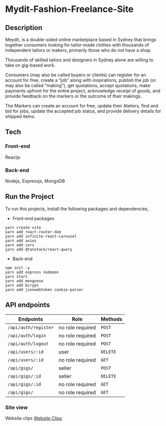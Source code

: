 # Mydit-Fashion-Freelance-Site

## Description
Meydit, is a double-sided online marketplace based in Sydney that brings together consumers looking for tailor-made clothes with thousands of independent tailors or makers, primarily those who do not have a shop.

Thousands of skilled tailors and designers in Sydney alone are willing to take on gig-based work.

Consumers (may also be called buyers or clients) can register for an account for free, create a “job” along with inspirations, publish the job (or may also be called “making”), get quotations, accept quotations, make payments upfront for the entire project, acknowledge receipt of goods, and provide feedback on the markers or the outcome of their makings.

The Markers can create an account for free, update their Ateliers, find and bid for jobs, update the accepted job status, and provide delivery details for shipped items.
## Tech
### Front-end
Reactjs

### Back-end
Nodejs, Expressjs, MongoDB

## Run the Project
To run this projects, install the following packages and dependencies,
- Front-end packages
```
yarn create vite
yarn add react-router-dom
yarn add infinite-react-carousel
yarn add axios
yarn add cors
yarn add @tanstack/react-query
```
- Back-end
```
npm init -y
yarn add express nodemon
yarn start
yarn add mongoose
yarn add bcrypt
yarn add jsonwebtoken cookie-parser
```
## API endpoints
| Endpoints | Role | Methods |
| --- | --- | --- |
| `/api/auth/register` | no role required | `POST` |
| `/api/auth/login` | no role required | `POST` |
| `/api/auth/logout` | no role required | `POST` |
| `/api/users/:id` | user | `DELETE` |
| `/api/users/:id` | no role required | `GET` |
| `/api/gigs/` | seller | `POST` |
| `/api/gigs/:id` | seller | `DELETE` |
| `/api/gigs/:id` | no role required | `GET` |
| `/api/gigs/` | no role required | `GET` |

### Site view
Website clips [Website Clips](https://github.com/jahidulsec/Mydit-Fashion-Freelance-Site/blob/main/Front-end/public/Website%20clip.webm)
